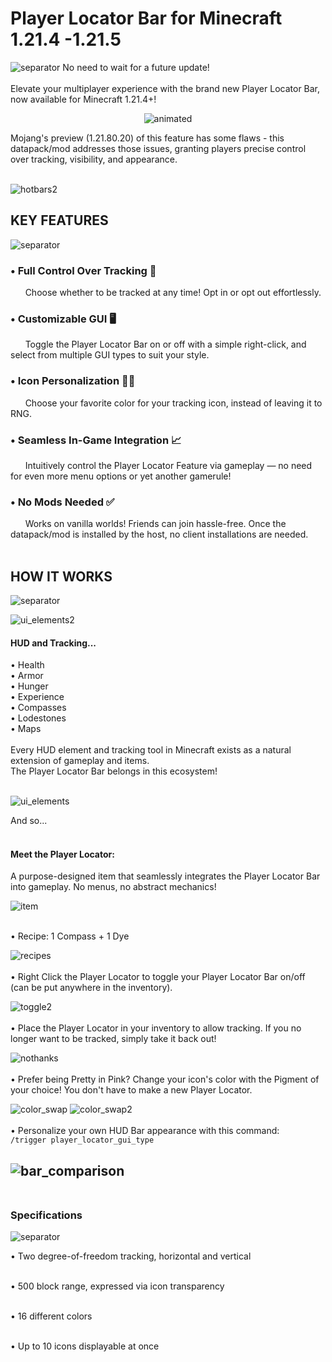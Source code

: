 # Player Locator Bar for Minecraft 1.21.4 -1.21.5
![separator](https://github.com/user-attachments/assets/b6b973e3-f5a7-47b2-b24f-6932b92bd1ba)
No need to wait for a future update!
<br />
<br />
Elevate your multiplayer experience with the brand new Player Locator Bar, now available for Minecraft 1.21.4+! 
<br />

<p align="center">
  <img src="https://github.com/user-attachments/assets/0fde2eed-0917-427d-8bfe-d752199df16d" alt="animated" />
</p>

Mojang's preview (1.21.80.20) of this feature has some flaws - this datapack/mod addresses those issues, granting players precise control over tracking, visibility, and appearance.
<br />
<br />

![hotbars2](https://github.com/user-attachments/assets/d648c4c9-3cd6-4616-94b1-bede65a2962f)
<br />
## **KEY FEATURES**
![separator](https://github.com/user-attachments/assets/b6b973e3-f5a7-47b2-b24f-6932b92bd1ba)
### • Full Control Over Tracking 🧭
&nbsp;&nbsp;&nbsp;&nbsp;&nbsp;&nbsp;Choose whether to be tracked at any time! Opt in or opt out effortlessly.
### • Customizable GUI 🖥
&nbsp;&nbsp;&nbsp;&nbsp;&nbsp;&nbsp;Toggle the Player Locator Bar on or off with a simple right-click, and select from multiple GUI types to suit your style.
### • Icon Personalization 💛💜
&nbsp;&nbsp;&nbsp;&nbsp;&nbsp;&nbsp;Choose your favorite color for your tracking icon, instead of leaving it to RNG.
### • Seamless In-Game Integration 📈
&nbsp;&nbsp;&nbsp;&nbsp;&nbsp;&nbsp;Intuitively control the Player Locator Feature via gameplay — no need for even more menu options or yet another gamerule!
### • No Mods Needed ✅
&nbsp;&nbsp;&nbsp;&nbsp;&nbsp;&nbsp;Works on vanilla worlds! Friends can join hassle-free. Once the datapack/mod is installed by the host, no client installations are needed.
<br />
<br />
## **HOW IT WORKS**
![separator](https://github.com/user-attachments/assets/b6b973e3-f5a7-47b2-b24f-6932b92bd1ba)
<br />

![ui_elements2](https://github.com/user-attachments/assets/31c416a8-063c-4b71-ae16-bfd549cef791)
#### HUD and Tracking...
• Health
<br />
• Armor
<br />
• Hunger
<br />
• Experience
<br />
• Compasses
<br />
• Lodestones
<br />
• Maps
<br />
<br />
Every HUD element and tracking tool in Minecraft exists as a natural extension of gameplay and items.
<br />
The Player Locator Bar belongs in this ecosystem!
<br />
<br />

![ui_elements](https://github.com/user-attachments/assets/4d71e379-f9b7-457b-b952-17ae0c4b35ef)
<br />

And so...
<br />
<br />

#### Meet the Player Locator:
A purpose-designed item that seamlessly integrates the Player Locator Bar into gameplay. No menus, no abstract mechanics!
<br />

![item](https://github.com/user-attachments/assets/7be2364a-cd1b-4ecf-8d32-a7d4e462551f)
<br />
<br />

• Recipe: 1 Compass + 1 Dye
<br />

![recipes](https://github.com/user-attachments/assets/0b912ec8-0182-45be-8f6e-871fde99cbdb)
<br />
<br />
• Right Click the Player Locator to toggle your Player Locator Bar on/off (can be put anywhere in the inventory).
<br />

![toggle2](https://github.com/user-attachments/assets/fa44cfc5-20cc-43a2-8ac4-777b414b5224)
<br />
<br />
• Place the Player Locator in your inventory to allow tracking. If you no longer want to be tracked, simply take it back out!
<br />

![nothanks](https://github.com/user-attachments/assets/10d572f3-4e34-42ab-9b76-6ec70783e540)
<br />
<br />
• Prefer being Pretty in Pink? Change your icon's color with the Pigment of your choice! You don't have to make a new Player Locator.
<br />

![color_swap](https://github.com/user-attachments/assets/a929082c-2300-4c00-babd-51c8bc7765ab)
![color_swap2](https://github.com/user-attachments/assets/d6a92d8f-daa7-4fcc-b579-d56a6b185388)
<br />
<br />
• Personalize your own HUD Bar appearance with this command:
<br />
```/trigger player_locator_gui_type```
<br />

![bar_comparison](https://github.com/user-attachments/assets/c3cd74c0-ecfc-4d46-8997-7608afe7b34f)
<br />
<br />
----

### Specifications
![separator](https://github.com/user-attachments/assets/b6b973e3-f5a7-47b2-b24f-6932b92bd1ba)
<br />

• Two degree-of-freedom tracking, horizontal and vertical
<br />
<br />

• 500 block range, expressed via icon transparency
<br />
<br />

• 16 different colors
<br />
<br />

• Up to 10 icons displayable at once
<br />
